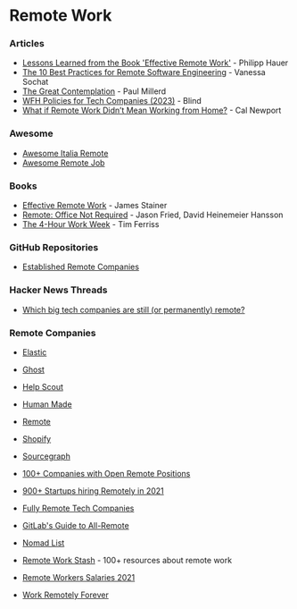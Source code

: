 # Remote Work

### Articles

* [Lessons Learned from the Book 'Effective Remote Work'](https://phauer.com/2022/book-remote-work-lessons-learned/) - Philipp Hauer
* [The 10 Best Practices for Remote Software Engineering](https://cacm.acm.org/opinion/articles/252174-the-10-best-practices-for-remote-software-engineering/fulltext#PageTop) - Vanessa Sochat
* [The Great Contemplation](https://every.to/p/the-great-contemplation) - Paul Millerd
* [WFH Policies for Tech Companies (2023)](https://www.teamblind.com/post/\[2023]-WFH-Policies-for-Tech-Companies-ndacb6gu) - Blind
* [What if Remote Work Didn’t Mean Working from Home?](https://www.newyorker.com/culture/cultural-comment/remote-work-not-from-home) - Cal Newport

### Awesome

* [Awesome Italia Remote](https://github.com/italiaremote/awesome-italia-remote)
* [Awesome Remote Job](https://github.com/lukasz-madon/awesome-remote-job)

### Books

* [Effective Remote Work](https://pragprog.com/titles/jsrw/effective-remote-work/) - James Stainer
* [Remote: Office Not Required](https://basecamp.com/books/remote) - Jason Fried, David Heinemeier Hansson
* [The 4-Hour Work Week](https://fourhourworkweek.com/) - Tim Ferriss

### GitHub Repositories

* [Established Remote Companies](https://github.com/yanirs/established-remote)

### Hacker News Threads

* [Which big tech companies are still (or permanently) remote?](https://news.ycombinator.com/item?id=34918132)

### Remote Companies

* [Elastic](https://www.elastic.co/about/careers/)
* [Ghost](https://careers.ghost.org/)
* [Help Scout](https://www.helpscout.com/company/careers/)
* [Human Made](https://humanmade.com/hiring/)
* [Remote](https://boards.greenhouse.io/remotecom)
* [Shopify](https://www.shopify.ca/careers/work-anywhere)
* [Sourcegraph](https://boards.greenhouse.io/sourcegraph91)



* [100+ Companies with Open Remote Positions](https://docs.google.com/spreadsheets/d/1Sr0vy3eDn2fcEhxOdkPv0BjsWBR7JntDJqRM6\_hyjbE/edit#gid=0)
* [900+ Startups hiring Remotely in 2021](https://docs.google.com/spreadsheets/d/1TLJSlNxCbwRNxy14Toe1PYwbCTY7h0CNHeer9J0VRzE/edit#gid=1279011369)
* [Fully Remote Tech Companies](https://remotemasters.dev/fully-remote-companies)
* [GitLab's Guide to All-Remote](https://about.gitlab.com/company/culture/all-remote/guide/)
* [Nomad List](https://nomadlist.com/)
* [Remote Work Stash](https://www.remoteworkstash.com/) - 100+ resources about remote work
* [Remote Workers Salaries 2021](https://docs.google.com/spreadsheets/d/1VOehQv0bOs2pY7RkKJ8RmlUbuu8UmSgzfvjR0m5hyxQ/edit#gid=1145296357)
* [Work Remotely Forever](https://www.workremotelyforever.com/members/)

